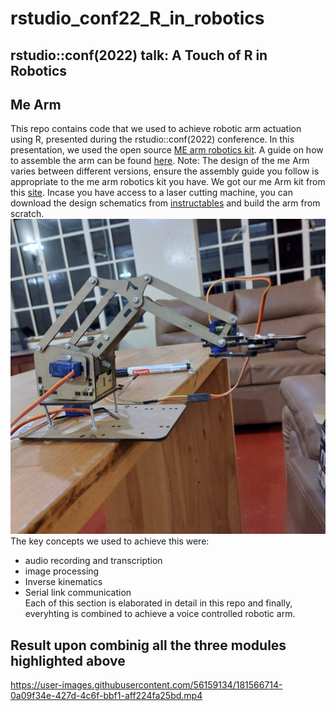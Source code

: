 # rstudio_conf22_R_in_robotics
## rstudio::conf(2022) talk: A Touch of R in Robotics 
## Me Arm
This repo contains code that we used to achieve robotic arm actuation using R, presented during the rstudio::conf(2022) conference. In this presentation, we used the open source [ME arm robotics kit](https://mearm.com/resources-and-files/). A guide on how to assemble the arm can be found [here](https://www.instructables.com/MeArm-Build-a-Small-Hackable-Robot-Arm/). Note: The design of the me Arm varies between different versions, ensure the assembly guide you follow is appropriate to the me arm robotics kit you have. We got our me Arm kit from this [site](https://www.pixelelectric.com/more-categories/robots/gripper-arm/4-dof-acrylic-robot-arm-arduino/?setCurrencyId=2). Incase you have access to a laser cutting machine, you can download the design schematics from [instructables](https://www.instructables.com/Pocket-Sized-Robot-Arm-meArm-V04/) and build the arm from scratch. <br />
 ![Me Arm Assembly](https://github.com/R-icntay/rstudio_conf22_R_in_robotics/blob/main/torr/images/20220713_223306.jpg) <br />
 The key concepts we used to achieve this were:
 * audio recording and transcription
 * image processing
 * Inverse kinematics
 * Serial link communication <br />
 Each of this section is elaborated in detail in this repo and finally, everyhting is combined to achieve a voice controlled robotic arm.
 
 ## Result upon combinig all the three modules highlighted above
https://user-images.githubusercontent.com/56159134/181566714-0a09f34e-427d-4c6f-bbf1-aff224fa25bd.mp4

